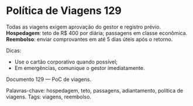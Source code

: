 # Política de Viagens 129

Todas as viagens exigem aprovação do gestor e registro prévio. 
**Hospedagem**: teto de R$ 400 por diária; passagens em classe econômica.
**Reembolso**: enviar comprovantes em até 5 dias úteis após o retorno.

Dicas:
- Use o cartão corporativo quando possível;
- Em emergências, comunique o gestor imediatamente.

Documento 129 — PoC de viagens.

Palavras-chave: hospedagem, teto, passagens, adiantamento, política de viagens.
Tags: viagens, reembolso.
